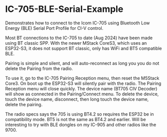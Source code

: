 # IC-705-BLE-Serial-Example
Demonstrates how to connect to the Icom IC-705 using Bluetooth Low Energy (BLE) Serial Port Profile for CI-V control.

Most BT connections to the IC-705 to date (Aug 2024) have been made using BT classic SPP. With the newer MStack CoreS3, which uses an ESP32-S3, it does not support BT classic, only has WiFi and BT5 compatible BLE.

Pairing is simple and silent, and will auto-reconnect as long you you do not delete the Pairing from the radio.

To use it, go to the IC-705 Pairing Reception menu, then reset the M5Stack Core3. On boot up the ESP32-S3 will silently pair with the radio. The Pairing Reception menu will close quickly.  The device name (BT705 CIV Decoder) will show as connected in the Pairing/Connect menu.  To delete the device, touch the device name, disconnect, then long touch the device name, delete the pairing.

The radio specs says the 705 is using BT4.2 so requires the ESP32 be in compatibility mode. BT5 is not the same as BT4.2 and earlier.  Will be interesting to try with BLE dongles on my IC-905 and other radios like the 9700.
